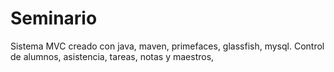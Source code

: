 # Seminario
Sistema MVC creado con java, maven, primefaces, glassfish, mysql. 
Control de alumnos, asistencia, tareas, notas y maestros,
